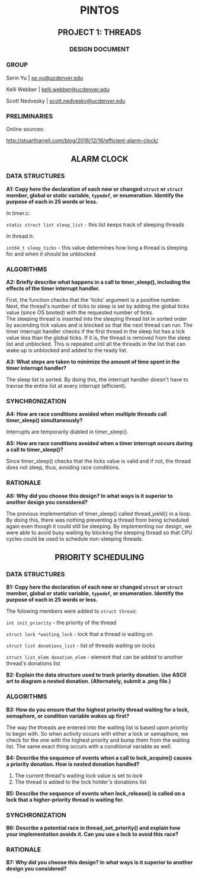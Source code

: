 
<h1 align="center"> PINTOS</h1>
<h2 align="center"> PROJECT 1: THREADS</h2> 
<h3 align="center"> DESIGN DOCUMENT</h3>


### GROUP

Serin Yu | <se.yu@ucdenver.edu>

Kelli Webber | <kelli.webber@ucdenver.edu>

Scott Nedvesky | <scott.nedvesky@ucdenver.edu>

### PRELIMINARIES 

Online sources:

http://stuartharrell.com/blog/2016/12/16/efficient-alarm-clock/

<h2 align="center"> ALARM CLOCK </h2>

### DATA STRUCTURES 

**A1: Copy here the declaration of each new or changed `struct` or
`struct` member, global or static variable, `typedef`, or
enumeration.  Identify the purpose of each in 25 words or less.**

In timer.c:

`static struct list sleep_list` - this list keeps track of sleeping threads 

In thread.h:

`int64_t sleep_ticks` - this value determines how long a thread is sleeping for and 
when it should be unblocked


### ALGORITHMS 

**A2: Briefly describe what happens in a call to timer_sleep(),
including the effects of the timer interrupt handler.**

First, the function checks that the 'ticks' argument is a positive number. 
Next, the thread's number of ticks to sleep is set by adding the global ticks value
(since OS booted) with the requested number of ticks.  
The sleeping thread is inserted into the sleeping thread list in sorted order
by ascending tick values and is blocked so that the next thread can run.
The timer interrupt handler checks if the first thread in the sleep list has a
tick value less than the global ticks. If it is, the thread is removed
from the sleep list and unblocked. This is repeated until all the threads
in the list that can wake up is unblocked and added to the ready list.

**A3: What steps are taken to minimize the amount of time spent in
the timer interrupt handler?**

The sleep list is sorted. By doing this, the interrupt handler doesn't 
have to travrse the entire list at every interrupt (efficient). 

### SYNCHRONIZATION 

**A4: How are race conditions avoided when multiple threads call
timer_sleep() simultaneously?**

Interrupts are temporarily diabled in timer_sleep().

**A5: How are race conditions avoided when a timer interrupt occurs
during a call to timer_sleep()?**

Since timer_sleep() checks that the ticks value is valid and if not,
the thread does not sleep, thus, avoiding race conditions. 

### RATIONALE 

**A6: Why did you choose this design?  In what ways is it superior to
another design you considered?**

The previous implementation of timer_sleep() called thread_yield() in a loop.
By doing this, there was nothing preventing a thread from being scheduled 
again even though it could still be sleeping. By implementing our design,
we were able to avoid busy waiting by blocking the sleeping thread so that
CPU cycles could be used to schedule non-sleeping threads. 



<h2 align="center"> PRIORITY SCHEDULING </h2>


### DATA STRUCTURES 

**B1: Copy here the declaration of each new or changed `struct` or
`struct` member, global or static variable, `typedef`, or
enumeration.  Identify the purpose of each in 25 words or less.**

The folowing members were added to `struct thread`:

`int init_priority` - the priority of the thread

`struct lock *waiting_lock` - lock that a thread is waiting on

`struct list donations_list` - list of threads waiting on locks 

`struct list_elem donation_elem` - element that can be added to another thread's donations list 

**B2: Explain the data structure used to track priority donation.
Use ASCII art to diagram a nested donation.  (Alternately, submit a
.png file.)**




### ALGORITHMS 

**B3: How do you ensure that the highest priority thread waiting for
a lock, semaphore, or condition variable wakes up first?**

The way the threads are entered into the waiting list is based upon priority to begin with. So when activity occurs with either a lock or semaphore, we check for the one with the highest priority and bump them from the waiting list. The same exact thing occurs with a conditional variable as well. 

**B4: Describe the sequence of events when a call to lock_acquire()
causes a priority donation.  How is nested donation handled?**

1) The current thread's waiting lock value is set to *lock*
2) The thread is added to the lock holder's donations list 

**B5: Describe the sequence of events when lock_release() is called
on a lock that a higher-priority thread is waiting for.**

### SYNCHRONIZATION 

**B6: Describe a potential race in thread_set_priority() and explain
how your implementation avoids it.  Can you use a lock to avoid
this race?**

### RATIONALE 

**B7: Why did you choose this design?  In what ways is it superior to
another design you considered?**
